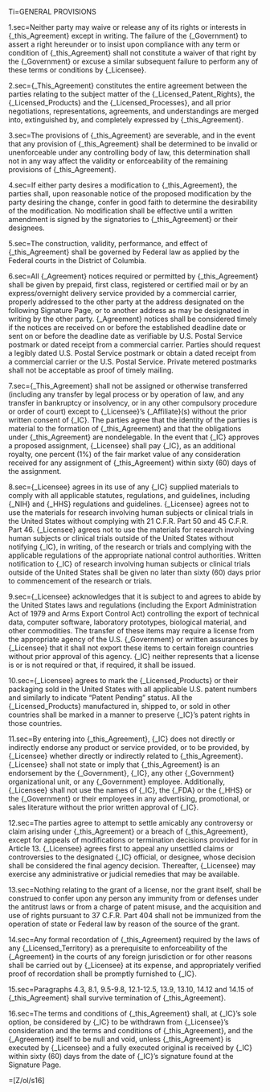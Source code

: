 Ti=GENERAL PROVISIONS

1.sec=Neither party may waive or release any of its rights or interests in {_this_Agreement} except in writing.  The failure of the {_Government} to assert a right hereunder or to insist upon compliance with any term or condition of {_this_Agreement} shall not constitute a waiver of that right by the {_Government} or excuse a similar subsequent failure to perform any of these terms or conditions by {_Licensee}.

2.sec={_This_Agreement} constitutes the entire agreement between the parties relating to the subject matter of the {_Licensed_Patent_Rights}, the {_Licensed_Products} and the {_Licensed_Processes}, and all prior negotiations, representations, agreements, and understandings are merged into, extinguished by, and completely expressed by {_this_Agreement}.

3.sec=The provisions of {_this_Agreement} are severable, and in the event that any provision of {_this_Agreement} shall be determined to be invalid or unenforceable under any controlling body of law, this determination shall not in any way affect the validity or enforceability of the remaining provisions of {_this_Agreement}.

4.sec=If either party desires a modification to {_this_Agreement}, the parties shall, upon reasonable notice of the proposed modification by the party desiring the change, confer in good faith to determine the desirability of the modification.  No modification shall be effective until a written amendment is signed by the signatories to {_this_Agreement} or their designees.

5.sec=The construction, validity, performance, and effect of {_this_Agreement} shall be governed by Federal law as applied by the Federal courts in the District of Columbia.

6.sec=All {_Agreement} notices required or permitted by {_this_Agreement} shall be given by prepaid, first class, registered or certified mail or by an express/overnight delivery service provided by a commercial carrier, properly addressed to the other party at the address designated on the following Signature Page, or to another address as may be designated in writing by the other party. {_Agreement} notices shall be considered timely if the notices are received on or before the established deadline date or sent on or before the deadline date as verifiable by U.S. Postal Service postmark or dated receipt from a commercial carrier.  Parties should request a legibly dated U.S. Postal Service postmark or obtain a dated receipt from a commercial carrier or the U.S. Postal Service.  Private metered postmarks shall not be acceptable as proof of timely mailing.

7.sec={_This_Agreement} shall not be assigned or otherwise transferred (including any transfer by legal process or by operation of law, and any transfer in bankruptcy or insolvency, or in any other compulsory procedure or order of court) except to {_Licensee}’s {_Affiliate}(s) without the prior written consent of {_IC}.  The parties agree that the identity of the parties is material to the formation of {_this_Agreement} and that the obligations under {_this_Agreement} are nondelegable.  In the event that {_IC} approves a proposed assignment, {_Licensee} shall pay {_IC}, as an additional royalty, one percent (1%) of the fair market value of any consideration received for any assignment of {_this_Agreement} within sixty (60) days of the assignment.

8.sec={_Licensee} agrees in its use of any {_IC} supplied materials to comply with all applicable statutes, regulations, and guidelines, including {_NIH} and {_HHS} regulations and guidelines.  {_Licensee} agrees not to use the materials for research involving human subjects or clinical trials in the United States without complying with 21 C.F.R. Part 50 and 45 C.F.R. Part 46.  {_Licensee} agrees not to use the materials for research involving human subjects or clinical trials outside of the United States without notifying {_IC}, in writing, of the research or trials and complying with the applicable regulations of the appropriate national control authorities.  Written notification to {_IC} of research involving human subjects or clinical trials outside of the United States shall be given no later than sixty (60) days prior to commencement of the research or trials.

9.sec={_Licensee} acknowledges that it is subject to and agrees to abide by the United States laws and regulations (including the Export Administration Act of 1979 and Arms Export Control Act) controlling the export of technical data, computer software, laboratory prototypes, biological material, and other commodities.  The transfer of these items may require a license from the appropriate agency of the U.S. {_Government} or written assurances by {_Licensee} that it shall not export these items to certain foreign countries without prior approval of this agency.  {_IC} neither represents that a license is or is not required or that, if required, it shall be issued.

10.sec={_Licensee} agrees to mark the {_Licensed_Products} or their packaging sold in the United States with all applicable U.S. patent numbers and similarly to indicate “Patent Pending” status.  All the {_Licensed_Products} manufactured in, shipped to, or sold in other countries shall be marked in a manner to preserve {_IC}’s patent rights in those countries.

11.sec=By entering into {_this_Agreement}, {_IC} does not directly or indirectly endorse any product or service provided, or to be provided, by {_Licensee} whether directly or indirectly related to {_this_Agreement}.  {_Licensee} shall not state or imply that {_this_Agreement} is an endorsement by the {_Government}, {_IC}, any other {_Government} organizational unit, or any {_Government} employee.  Additionally, {_Licensee} shall not use the names of {_IC}, the {_FDA} or the {_HHS} or the {_Government} or their employees in any advertising, promotional, or sales literature without the prior written approval of {_IC}.

12.sec=The parties agree to attempt to settle amicably any controversy or claim arising under {_this_Agreement} or a breach of {_this_Agreement}, except for appeals of modifications or termination decisions provided for in Article 13.  {_Licensee} agrees first to appeal any unsettled claims or controversies to the designated {_IC} official, or designee, whose decision shall be considered the final agency decision.  Thereafter, {_Licensee} may exercise any administrative or judicial remedies that may be available.

13.sec=Nothing relating to the grant of a license, nor the grant itself, shall be construed to confer upon any person any immunity from or defenses under the antitrust laws or from a charge of patent misuse, and the acquisition and use of rights pursuant to 37 C.F.R. Part 404 shall not be immunized from the operation of state or Federal law by reason of the source of the grant.

14.sec=Any formal recordation of {_this_Agreement} required by the laws of any {_Licensed_Territory} as a prerequisite to enforceability of the {_Agreement} in the courts of any foreign jurisdiction or for other reasons shall be carried out by {_Licensee} at its expense, and appropriately verified proof of recordation shall be promptly furnished to {_IC}.

15.sec=Paragraphs 4.3, 8.1, 9.5-9.8, 12.1-12.5, 13.9, 13.10, 14.12 and 14.15 of {_this_Agreement} shall survive termination of {_this_Agreement}.

16.sec=The terms and conditions of {_this_Agreement} shall, at {_IC}’s sole option, be considered by {_IC} to be withdrawn from {_Licensee}’s consideration and the terms and conditions of {_this_Agreement}, and the {_Agreement} itself to be null and void, unless {_this_Agreement} is executed by {_Licensee} and a fully executed original is received by {_IC} within sixty (60) days from the date of {_IC}’s signature found at the Signature Page.

=[Z/ol/s16]
